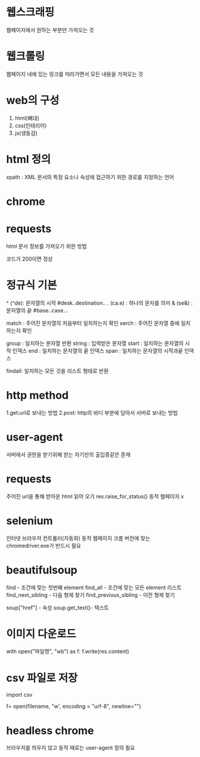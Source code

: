 # 웹스크래핑
웹페이지에서 원하는 부분만 가져오는 것

# 웹크롤링
웹페이지 내에 있는 링크를 따라가면서 모든 내용을 가져오는 것

# web의 구성
1. html(뼈대)
2. css(인테리어)
3. js(생동감)

# html 정의
 xpath : XML 문서의 특정 요소나 속성에 접근하기 위한 경로를 지정하는 언어

# chrome

# requests
html 문서 정보를 가져오기 위한 방법

코드가 200이면 정상

# 정규식 기본

^ (^de): 문자열의 시작   #desk..destination..
. (ca.e) : 하나의 문자를 의미
& (se&) : 문자열의 끝    #base..case...

match : 주어진 문자열의 처음부터 일치하는지 확인
serch : 주어진 문자열 중에 일치하는지 확인

group : 일치하는 문자열 반환
string : 입력받은 문자열
start : 일치하는 문자열의 시작 인덱스
end : 일치하는 문자열의 끝 인덱스
span : 일치하는 문자열의 시작과끝 인덱스

findall: 일치하는 모든 것을 리스트 형태로 반환

# http method
1.get:url로 보내는 방법
2.post: http의 바디 부분에 담아서 서버로 보내는 방법

# user-agent
서버에서 권한을 받기위해 받는 자기만의 출입증같은 존재


# requests
주어진 url을 통해 받아온 html 읽어 오기
res.raise_for_status() 
동적 웹페이지 x

# selenium
인터넷 브라우저 컨트롤러(자동화)
동적 웹페이지
크롬 버전에 맞는 chromedriver.exe가 반드시 필요

# beautifulsoup

find - 조건에 맞는 첫번째 element
find_all - 조건에 맞는 모든 element 리스트
find_next_sibling - 다음 형제 찾기
find_previous_sibling - 이전 형제 찾기

soup["href"] - 속성
soup.get_text()- 텍스트

# 이미지 다운로드
with open("파일명", "wb") as f:
    f.write(res.content)

# csv 파일로 저장
import csv

f= open(filename, "w', encoding = "urf-8", newline="")

# headless chrome
브라우저를 띄우지 않고 동작
때로는 user-agent 정의 필요